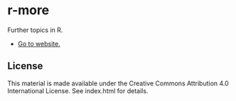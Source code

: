 # r-more

Further topics in R.

* [Go to website.](https://monashbioinformaticsplatform.github.io/r-more/)

## License

This material is made available under the Creative Commons Attribution 4.0 International License. See index.html for details.
